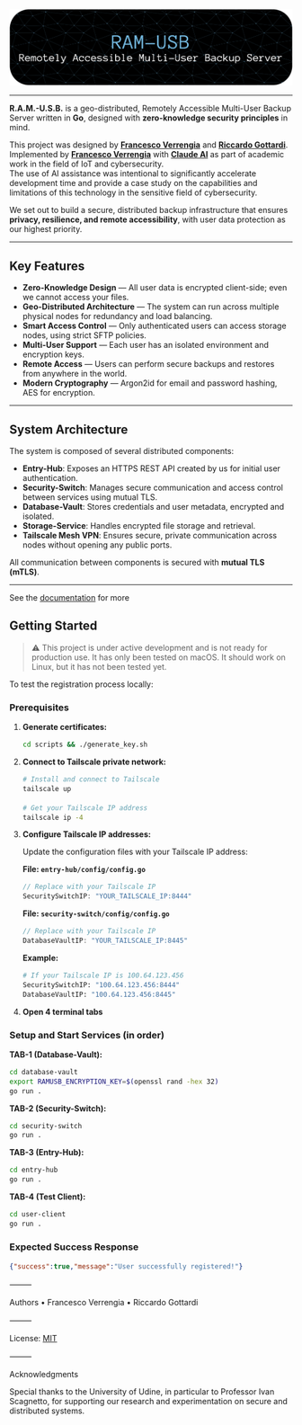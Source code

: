 ![banner](assets/banner.png)

---

**R.A.M.-U.S.B.** is a geo-distributed, Remotely Accessible Multi-User Backup Server written in **Go**, designed with **zero-knowledge security principles** in mind. 

This project was designed by [**Francesco Verrengia**](https://github.com/Verryx-02) and [**Riccardo Gottardi**](https://github.com/Riccardo-Gottardi).  
Implemented by [**Francesco Verrengia**](https://github.com/Verryx-02) with [**Claude AI**](https://en.wikipedia.org/wiki/Claude_(language_model)) as part of academic work in the field of IoT and cybersecurity.  
The use of AI assistance was intentional to significantly accelerate development time and provide a case study on the capabilities and limitations of this technology in the sensitive field of cybersecurity.

We set out to build a secure, distributed backup infrastructure that ensures **privacy, resilience, and remote accessibility**, with user data protection as our highest priority.

---

## Key Features

- **Zero-Knowledge Design** — All user data is encrypted client-side; even we cannot access your files.
- **Geo-Distributed Architecture** — The system can run across multiple physical nodes for redundancy and load balancing.
- **Smart Access Control** — Only authenticated users can access storage nodes, using strict SFTP policies.
- **Multi-User Support** — Each user has an isolated environment and encryption keys.
- **Remote Access** — Users can perform secure backups and restores from anywhere in the world.
- **Modern Cryptography** — Argon2id for email and password hashing, AES for encryption.

---

## System Architecture

The system is composed of several distributed components:

- **Entry-Hub**: Exposes an HTTPS REST API created by us for initial user authentication.
- **Security-Switch**: Manages secure communication and access control between services using mutual TLS.
- **Database-Vault**: Stores credentials and user metadata, encrypted and isolated.
- **Storage-Service**: Handles encrypted file storage and retrieval.
- **Tailscale Mesh VPN**: Ensures secure, private communication across nodes without opening any public ports.

All communication between components is secured with **mutual TLS (mTLS)**.

---

See the [documentation](documentation/registration_flow.md) for more

## Getting Started

> ⚠️ This project is under active development and is not ready for production use. It has only been tested on macOS. It should work on Linux, but it has not been tested yet.

To test the registration process locally:

### Prerequisites

1. **Generate certificates:**
   ```bash
   cd scripts && ./generate_key.sh
   ```

2. **Connect to Tailscale private network:**
   ```bash
   # Install and connect to Tailscale
   tailscale up
   
   # Get your Tailscale IP address
   tailscale ip -4
   ```

3. **Configure Tailscale IP addresses:**
   
   Update the configuration files with your Tailscale IP address:
   
   **File: `entry-hub/config/config.go`**
   ```go
   // Replace with your Tailscale IP
   SecuritySwitchIP: "YOUR_TAILSCALE_IP:8444"
   ```
   
   **File: `security-switch/config/config.go`**
   ```go
   // Replace with your Tailscale IP  
   DatabaseVaultIP: "YOUR_TAILSCALE_IP:8445"
   ```
   
   **Example:**
   ```bash
   # If your Tailscale IP is 100.64.123.456
   SecuritySwitchIP: "100.64.123.456:8444"
   DatabaseVaultIP: "100.64.123.456:8445"
   ```

4. **Open 4 terminal tabs**

### Setup and Start Services (in order)

**TAB-1 (Database-Vault):**
```bash
cd database-vault
export RAMUSB_ENCRYPTION_KEY=$(openssl rand -hex 32)
go run .
```

**TAB-2 (Security-Switch):**
```bash
cd security-switch  
go run .
```

**TAB-3 (Entry-Hub):**
```bash
cd entry-hub
go run .
```

**TAB-4 (Test Client):**
```bash
cd user-client
go run .
```

### Expected Success Response
```json
{"success":true,"message":"User successfully registered!"}
```

⸻

Authors
	•	Francesco Verrengia
	•	Riccardo Gottardi

⸻

License: [MIT](LICENSE)

⸻

Acknowledgments

Special thanks to the University of Udine, in particular to Professor Ivan Scagnetto, for supporting our research and experimentation on secure and distributed systems.